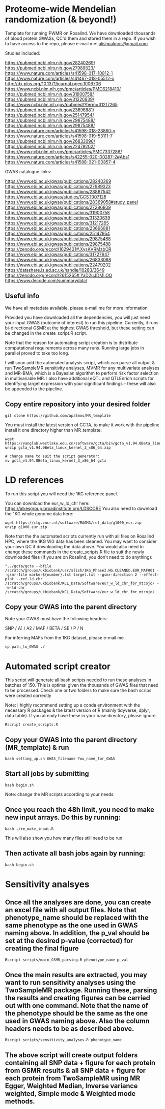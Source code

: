 # Proteome-wide Mendelian randomization (& beyond!)
Template for running PWMR on Rosalind. We have downloaded thousands of blood protein GWASs, QC'd them and stored them in a repo. If you wish to have access to the repo, please e-mail me: alishpalmos@gmail.com

Studies included:

https://pubmed.ncbi.nlm.nih.gov/28240269/
https://pubmed.ncbi.nlm.nih.gov/27989323/
https://www.nature.com/articles/s41598-017-10812-1
https://www.nature.com/articles/s41467-018-05512-x
http://dx.plos.org/10.1371/journal.pgen.1006706
https://www.ncbi.nlm.nih.gov/pmc/articles/PMC6218410/
https://pubmed.ncbi.nlm.nih.gov/31900758/
https://pubmed.ncbi.nlm.nih.gov/31320639/
https://www.ncbi.nlm.nih.gov/pubmed/?term=31217265
https://pubmed.ncbi.nlm.nih.gov/23696881/
https://pubmed.ncbi.nlm.nih.gov/25147954/
https://pubmed.ncbi.nlm.nih.gov/29875488/
https://pubmed.ncbi.nlm.nih.gov/29875488/
https://www.nature.com/articles/s41598-018-23860-y
https://www.nature.com/articles/s41598-019-53111-7
https://pubmed.ncbi.nlm.nih.gov/26833098/
https://pubmed.ncbi.nlm.nih.gov/22479202/
https://www.ncbi.nlm.nih.gov/pmc/articles/PMC7337286/
https://www.nature.com/articles/s42255-020-00287-2#Abs1
https://www.nature.com/articles/s41588-021-00857-4

GWAS catalogue links:

https://www.ebi.ac.uk/gwas/publications/28240269
https://www.ebi.ac.uk/gwas/publications/27989323
https://www.ebi.ac.uk/gwas/publications/28887542
https://www.ebi.ac.uk/gwas/studies/GCST007128
https://www.ebi.ac.uk/gwas/publications/28369058#study_panel
https://www.ebi.ac.uk/gwas/publications/27286809
https://www.ebi.ac.uk/gwas/publications/31900758
https://www.ebi.ac.uk/gwas/publications/31320639
https://www.ebi.ac.uk/gwas/publications/31217265
https://www.ebi.ac.uk/gwas/publications/23696881
https://www.ebi.ac.uk/gwas/publications/25147954
https://www.ebi.ac.uk/gwas/publications/29875488
https://www.ebi.ac.uk/gwas/publications/29875488
https://zenodo.org/record/1629431#.XysKVRMzbOR
https://www.ebi.ac.uk/gwas/publications/31727947
https://www.ebi.ac.uk/gwas/publications/26833098
https://www.ebi.ac.uk/gwas/publications/22479202
https://datashare.is.ed.ac.uk/handle/10283/3649
https://zenodo.org/record/2615265#.YaD2uJDMLOQ
https://www.decode.com/summarydata/

## Useful info
We have all metadata available, please e-mail me for more information

Provided you have downloaded all the dependencies, you will just need your input GWAS (outcome of interest) to run this pipeline. Currently, it runs bi-directional GSMR at the highest GWAS threshold, but these setting can be changed in the create_script.R script.

Note that the reason for automating script creation is to distribute computational requirements across many runs. Running large jobs in parallel proved to take too long.

I will soon add the automated analysis script, which can parse all output & run TwoSampleMR sensitivity analyses, MVMR for any multivariate analyses and MR-BMA, which is a Bayesian algorithm to perform risk factor selection in multivariable MR. I also have additional eQTL and QTLEnrich scripts for identifying target expression with your significant findings - these will also be appended to the pipeline.

## Copy entire repository into your desired folder
```
git clone https://github.com/apalmos/MR_template
```

You must install the latest version of GCTA, to make it work with the pipeline install it one directory higher than MR_template:

```
wget https://yanglab.westlake.edu.cn/software/gcta/bin/gcta_v1.94.0Beta_linux_kernel_3_x86_64.zip
unzip gcta_v1.94.0Beta_linux_kernel_3_x86_64.zip

# change name to suit the script generator:
mv gcta_v1.94.0Beta_linux_kernel_3_x86_64 gcta
```
# LD references
To run this script you will need the 1KG reference panel.

You can download the eur_w_ld_chr here: https://alkesgroup.broadinstitute.org/LDSCORE
You also need to download the 1KG whole genome data here:

```
wget https://ctg.cncr.nl/software/MAGMA/ref_data/g1000_eur.zip
unzip g1000_eur.zip
```
Note that the the automated scripts currently run with all files on Rosalind HPC, where the 1KG WG data has been cleaned. You may want to consider your own QC if downloading the data above. You would also need to change these commands in the create_scripts.R file to suit the newly downloaded files (if you are on Rosalind, you don't need to do anything):

```
"../gcta/gcta --bfile /scratch/groups/ukbiobank/usr/alish/1KG_Phase3.WG.CLEANED.EUR_MAF001 --gsmr-file marker${number}.txt target.txt --gsmr-direction 2 --effect-plot --ref-ld-chr /scratch/groups/ukbiobank/KCL_Data/Software/eur_w_ld_chr_for_mtcojo/ --w-ld-chr /scratch/groups/ukbiobank/KCL_Data/Software/eur_w_ld_chr_for_mtcojo/
```

## Copy your GWAS into the parent directory
Note your GWAS must have the following headers:

SNP / A1 / A2 / MAF / BETA / SE / P / N

For inferring MAFs from the 1KG dataset, please e-mail me

```
cp path_to_GWAS ./
```

# Automated script creator
This script will generate all bash scripts needed to run these analyses in batches of 150. This is optimal given the thousands of GWAS files that need to be processed. Check one or two folders to make sure the bash scrips were created correctly

Note: I highly recommend setting up a conda environment with the necessary R packages & the latest version of R (mainly tidyverse, dplyr, data.table). If you already have these in your base directory, please ignore.
```
Rscript create_scripts.R
```

## Copy your GWAS into the parent directory (MR_template) & run
```
bash setting_up.sh GWAS_filename You_name_for_GWAS
```

## Start all jobs by submitting
```
bash begin.sh
```
Note: change the MR scripts according to your needs

## Once you reach the 48h limit, you need to make new input arrays. Do this by running:
```
bash ./re_make_input.R
```

This will also show you how many files still need to be run.

## Then activate all bash jobs again by running:
```
bash begin.sh
```

# Sensitivity analsyes

## Once all the analyses are done, you can create an excel file with all output files. Note that phenotype_name should be replaced with the same phenotype as the one used in GWAS naming above. In addition, the p_val should be set at the desired p-value (corrected) for creating the final figure
```
Rscript scripts/main_GSMR_parsing.R phenotype_name p_val
```
## Once the main results are extracted, you may want to run sensitivity analyses using the TwoSampleMR package. Running these, parsing the results and creating figures can be carried out with one command. Note that the name of the phenotype should be the same as the one used in GWAS naming above. Also the column headers needs to be as described above.
```
Rscript scripts/sensitivity_analyses.R phenotype_name
```

## The above script will create output folders containing all SNP data + figure for each protein from GSMR results & all SNP data + figure for each protein from TwoSampleMR using MR Egger, Weighted Median, Inverse variance weighted, Simple mode & Weighted mode methods.
